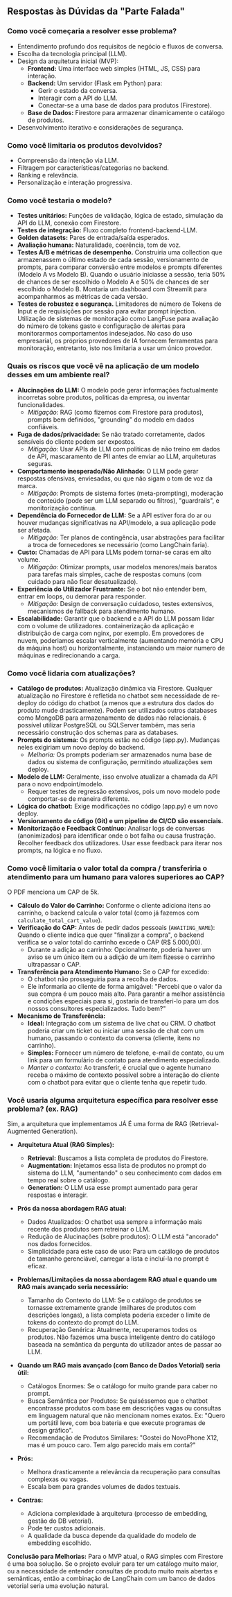 ## Respostas às Dúvidas da "Parte Falada"

### Como você começaria a resolver esse problema?

- Entendimento profundo dos requisitos de negócio e fluxos de conversa.
- Escolha da tecnologia principal (LLM).
- Design da arquitetura inicial (MVP):
  - **Frontend:** Uma interface web simples (HTML, JS, CSS) para interação.
  - **Backend:** Um servidor (Flask em Python) para:
    - Gerir o estado da conversa.
    - Interagir com a API do LLM.
    - Conectar-se a uma base de dados para produtos (Firestore).
  - **Base de Dados:** Firestore para armazenar dinamicamente o catálogo de produtos.
- Desenvolvimento iterativo e considerações de segurança.

### Como você limitaria os produtos devolvidos?

- Compreensão da intenção via LLM.
- Filtragem por características/categorias no backend.
- Ranking e relevância.
- Personalização e interação progressiva.

### Como você testaria o modelo?

- **Testes unitários:** Funções de validação, lógica de estado, simulação da API do LLM, conexão com Firestore.
- **Testes de integração:** Fluxo completo frontend-backend-LLM.
- **Golden datasets:** Pares de entrada/saída esperados.
- **Avaliação humana:** Naturalidade, coerência, tom de voz.
- **Testes A/B e métricas de desempenho.** Construiria uma collection que armazenassem o último estado de cada sessão, versionamento de prompts, para comparar conversão entre modelos e prompts diferentes (Modelo A vs Modelo B). Quando o usuário iniciasse a sessão, teria 50% de chances de ser escolhido o Modelo A e 50% de chances de ser escolhido o Modelo B. Montaria um dashboard com Streamlit para acompanharmos as métricas de cada versão.
- **Testes de robustez e segurança.** Limitadores de número de Tokens de Input e de requisições por sessão para evitar prompt injection. Utilização de sistemas de monitoração como LangFuse para avaliação do número de tokens gasto e configuração de alertas para monitorarmos comportamentos indesejados. No caso do uso empresarial, os próprios provedores de IA fornecem ferramentas para monitoração, entretanto, isto nos limitaria a usar um único provedor.

### Quais os riscos que você vê na aplicação de um modelo desses em um ambiente real?

- **Alucinações do LLM:** O modelo pode gerar informações factualmente incorretas sobre produtos, políticas da empresa, ou inventar funcionalidades.
  - *Mitigação:* RAG (como fizemos com Firestore para produtos), prompts bem definidos, "grounding" do modelo em dados confiáveis.
- **Fuga de dados/privacidade:** Se não tratado corretamente, dados sensíveis do cliente podem ser expostos.
  - *Mitigação:* Usar APIs de LLM com políticas de não treino em dados de API, mascaramento de PII antes de enviar ao LLM, arquiteturas seguras.
- **Comportamento inesperado/Não Alinhado:** O LLM pode gerar respostas ofensivas, enviesadas, ou que não sigam o tom de voz da marca.
  - *Mitigação:* Prompts de sistema fortes (meta-prompting), moderação de conteúdo (pode ser um LLM separado ou filtros), "guardrails", e monitorização contínua.
- **Dependência do Fornecedor de LLM:** Se a API estiver fora do ar ou houver mudanças significativas na API/modelo, a sua aplicação pode ser afetada.
  - *Mitigação:* Ter planos de contingência, usar abstrações para facilitar a troca de fornecedores se necessário (como LangChain faria).
- **Custo:** Chamadas de API para LLMs podem tornar-se caras em alto volume.
  - *Mitigação:* Otimizar prompts, usar modelos menores/mais baratos para tarefas mais simples, cache de respostas comuns (com cuidado para não ficar desatualizado).
- **Experiência do Utilizador Frustrante:** Se o bot não entender bem, entrar em loops, ou demorar para responder.
  - *Mitigação:* Design de conversação cuidadoso, testes extensivos, mecanismos de fallback para atendimento humano.
- **Escalabilidade:** Garantir que o backend e a API do LLM possam lidar com o volume de utilizadores. containerização da aplicação e distribuição de carga com nginx, por exemplo. Em provedores de nuvem, poderiamos escalar verticalmente (aumentando memória e CPU da máquina host) ou horizontalmente, instanciando um maior numero de máquinas e redirecionando a carga.

### Como você lidaria com atualizações?

- **Catálogo de produtos:** Atualização dinâmica via Firestore. Qualquer atualização no Firestore é refletida no chatbot sem necessidade de re-deploy do código do chatbot (a menos que a estrutura dos dados do produto mude drasticamente). Podem ser utilizados outros databases como MongoDB para armazenamento de dados não relacionais. é possível utilizar PostgreSQL ou SQLServer também, mas seria necessário construção dos schemas para as databases.
- **Prompts do sistema:** Os prompts estão no código (app.py). Mudanças neles exigiriam um novo deploy do backend.
  - *Melhoria:* Os prompts poderiam ser armazenados numa base de dados ou sistema de configuração, permitindo atualizações sem deploy.
- **Modelo de LLM:** Geralmente, isso envolve atualizar a chamada da API para o novo endpoint/modelo.
  - Requer testes de regressão extensivos, pois um novo modelo pode comportar-se de maneira diferente.
- **Lógica do chatbot:** Exige modificações no código (app.py) e um novo deploy.
- **Versionamento de código (Git) e um pipeline de CI/CD são essenciais.**
- **Monitorização e Feedback Contínuo:** Analisar logs de conversas (anonimizados) para identificar onde o bot falha ou causa frustração. Recolher feedback dos utilizadores. Usar esse feedback para iterar nos prompts, na lógica e no fluxo.

### Como você limitaria o valor total da compra / transferiria o atendimento para um humano para valores superiores ao CAP?

O PDF menciona um CAP de 5k.

- **Cálculo do Valor do Carrinho:** Conforme o cliente adiciona itens ao carrinho, o backend calcula o valor total (como já fazemos com `calculate_total_cart_value`).
- **Verificação do CAP:** Antes de pedir dados pessoais (`AWAITING_NAME`): Quando o cliente indica que quer "finalizar a compra", o backend verifica se o valor total do carrinho excede o CAP (R$ 5.000,00).
  - Durante a adição ao carrinho: Opcionalmente, poderia haver um aviso se um único item ou a adição de um item fizesse o carrinho ultrapassar o CAP.
- **Transferência para Atendimento Humano:** Se o CAP for excedido:
  - O chatbot não prosseguiria para a recolha de dados.
  - Ele informaria ao cliente de forma amigável: "Percebi que o valor da sua compra é um pouco mais alto. Para garantir a melhor assistência e condições especiais para si, gostaria de transferi-lo para um dos nossos consultores especializados. Tudo bem?"
- **Mecanismo de Transferência:**
  - **Ideal:** Integração com um sistema de live chat ou CRM. O chatbot poderia criar um ticket ou iniciar uma sessão de chat com um humano, passando o contexto da conversa (cliente, itens no carrinho).
  - **Simples:** Fornecer um número de telefone, e-mail de contato, ou um link para um formulário de contato para atendimento especializado.
  - *Manter o contexto:* Ao transferir, é crucial que o agente humano receba o máximo de contexto possível sobre a interação do cliente com o chatbot para evitar que o cliente tenha que repetir tudo.

### Você usaria alguma arquitetura específica para resolver esse problema? (ex. RAG)

Sim, a arquitetura que implementamos JÁ É uma forma de RAG (Retrieval-Augmented Generation).

- **Arquitetura Atual (RAG Simples):**
  - **Retrieval:** Buscamos a lista completa de produtos do Firestore.
  - **Augmentation:** Injetamos essa lista de produtos no prompt do sistema do LLM, "aumentando" o seu conhecimento com dados em tempo real sobre o catálogo.
  - **Generation:** O LLM usa esse prompt aumentado para gerar respostas e interagir.

- **Prós da nossa abordagem RAG atual:**
  - Dados Atualizados: O chatbot usa sempre a informação mais recente dos produtos sem retreinar o LLM.
  - Redução de Alucinações (sobre produtos): O LLM está "ancorado" nos dados fornecidos.
  - Simplicidade para este caso de uso: Para um catálogo de produtos de tamanho gerenciável, carregar a lista e incluí-la no prompt é eficaz.

- **Problemas/Limitações da nossa abordagem RAG atual e quando um RAG mais avançado seria necessário:**
  - Tamanho do Contexto do LLM: Se o catálogo de produtos se tornasse extremamente grande (milhares de produtos com descrições longas), a lista completa poderia exceder o limite de tokens do contexto do prompt do LLM.
  - Recuperação Genérica: Atualmente, recuperamos todos os produtos. Não fazemos uma busca inteligente dentro do catálogo baseada na semântica da pergunta do utilizador antes de passar ao LLM.

- **Quando um RAG mais avançado (com Banco de Dados Vetorial) seria útil:**
  - Catálogos Enormes: Se o catálogo for muito grande para caber no prompt.
  - Busca Semântica por Produtos: Se quiséssemos que o chatbot encontrasse produtos com base em descrições vagas ou consultas em linguagem natural que não mencionam nomes exatos. Ex: "Quero um portátil leve, com boa bateria e que execute programas de design gráfico".
  - Recomendação de Produtos Similares: "Gostei do NovoPhone X12, mas é um pouco caro. Tem algo parecido mais em conta?"

- **Prós:**
  - Melhora drasticamente a relevância da recuperação para consultas complexas ou vagas.
  - Escala bem para grandes volumes de dados textuais.

- **Contras:**
  - Adiciona complexidade à arquitetura (processo de embedding, gestão do DB vetorial).
  - Pode ter custos adicionais.
  - A qualidade da busca depende da qualidade do modelo de embedding escolhido.

**Conclusão para Melhorias:** Para o MVP atual, o RAG simples com Firestore é uma boa solução. Se o projeto evoluir para ter um catálogo muito maior, ou a necessidade de entender consultas de produto muito mais abertas e semânticas, então a combinação de LangChain com um banco de dados vetorial seria uma evolução natural.